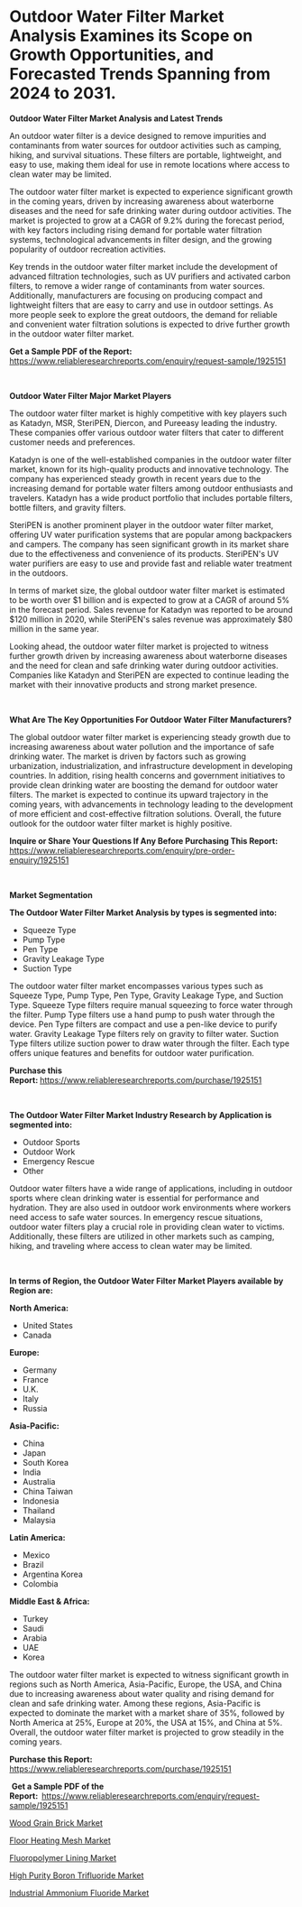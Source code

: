 <p><h1>Outdoor Water Filter Market Analysis Examines its Scope on Growth Opportunities, and Forecasted Trends Spanning from 2024 to 2031.</h1></p><p><strong>Outdoor Water Filter Market Analysis and Latest Trends</strong></p>
<p><p>An outdoor water filter is a device designed to remove impurities and contaminants from water sources for outdoor activities such as camping, hiking, and survival situations. These filters are portable, lightweight, and easy to use, making them ideal for use in remote locations where access to clean water may be limited.</p><p>The outdoor water filter market is expected to experience significant growth in the coming years, driven by increasing awareness about waterborne diseases and the need for safe drinking water during outdoor activities. The market is projected to grow at a CAGR of 9.2% during the forecast period, with key factors including rising demand for portable water filtration systems, technological advancements in filter design, and the growing popularity of outdoor recreation activities.</p><p>Key trends in the outdoor water filter market include the development of advanced filtration technologies, such as UV purifiers and activated carbon filters, to remove a wider range of contaminants from water sources. Additionally, manufacturers are focusing on producing compact and lightweight filters that are easy to carry and use in outdoor settings. As more people seek to explore the great outdoors, the demand for reliable and convenient water filtration solutions is expected to drive further growth in the outdoor water filter market.</p></p>
<p><strong>Get a Sample PDF of the Report:&nbsp;</strong> <a href="https://www.reliableresearchreports.com/enquiry/request-sample/1925151">https://www.reliableresearchreports.com/enquiry/request-sample/1925151</a></p>
<p>&nbsp;</p>
<p><strong>Outdoor Water Filter Major Market Players</strong></p>
<p><p>The outdoor water filter market is highly competitive with key players such as Katadyn, MSR, SteriPEN, Diercon, and Pureeasy leading the industry. These companies offer various outdoor water filters that cater to different customer needs and preferences.</p><p>Katadyn is one of the well-established companies in the outdoor water filter market, known for its high-quality products and innovative technology. The company has experienced steady growth in recent years due to the increasing demand for portable water filters among outdoor enthusiasts and travelers. Katadyn has a wide product portfolio that includes portable filters, bottle filters, and gravity filters.</p><p>SteriPEN is another prominent player in the outdoor water filter market, offering UV water purification systems that are popular among backpackers and campers. The company has seen significant growth in its market share due to the effectiveness and convenience of its products. SteriPEN's UV water purifiers are easy to use and provide fast and reliable water treatment in the outdoors.</p><p>In terms of market size, the global outdoor water filter market is estimated to be worth over $1 billion and is expected to grow at a CAGR of around 5% in the forecast period. Sales revenue for Katadyn was reported to be around $120 million in 2020, while SteriPEN's sales revenue was approximately $80 million in the same year.</p><p>Looking ahead, the outdoor water filter market is projected to witness further growth driven by increasing awareness about waterborne diseases and the need for clean and safe drinking water during outdoor activities. Companies like Katadyn and SteriPEN are expected to continue leading the market with their innovative products and strong market presence.</p></p>
<p>&nbsp;</p>
<p><strong>What Are The Key Opportunities For Outdoor Water Filter Manufacturers?</strong></p>
<p><p>The global outdoor water filter market is experiencing steady growth due to increasing awareness about water pollution and the importance of safe drinking water. The market is driven by factors such as growing urbanization, industrialization, and infrastructure development in developing countries. In addition, rising health concerns and government initiatives to provide clean drinking water are boosting the demand for outdoor water filters. The market is expected to continue its upward trajectory in the coming years, with advancements in technology leading to the development of more efficient and cost-effective filtration solutions. Overall, the future outlook for the outdoor water filter market is highly positive.</p></p>
<p><strong>Inquire or Share Your Questions If Any Before Purchasing This Report:</strong> <a href="https://www.reliableresearchreports.com/enquiry/pre-order-enquiry/1925151">https://www.reliableresearchreports.com/enquiry/pre-order-enquiry/1925151</a></p>
<p>&nbsp;</p>
<p><strong>Market Segmentation</strong></p>
<p><strong>The Outdoor Water Filter Market Analysis by types is segmented into:</strong></p>
<p><ul><li>Squeeze Type</li><li>Pump Type</li><li>Pen Type</li><li>Gravity Leakage Type</li><li>Suction Type</li></ul></p>
<p><p>The outdoor water filter market encompasses various types such as Squeeze Type, Pump Type, Pen Type, Gravity Leakage Type, and Suction Type. Squeeze Type filters require manual squeezing to force water through the filter. Pump Type filters use a hand pump to push water through the device. Pen Type filters are compact and use a pen-like device to purify water. Gravity Leakage Type filters rely on gravity to filter water. Suction Type filters utilize suction power to draw water through the filter. Each type offers unique features and benefits for outdoor water purification.</p></p>
<p><strong>Purchase this Report:&nbsp;</strong><a href="https://www.reliableresearchreports.com/purchase/1925151">https://www.reliableresearchreports.com/purchase/1925151</a></p>
<p>&nbsp;</p>
<p><strong>The Outdoor Water Filter Market Industry Research by Application is segmented into:</strong></p>
<p><ul><li>Outdoor Sports</li><li>Outdoor Work</li><li>Emergency Rescue</li><li>Other</li></ul></p>
<p><p>Outdoor water filters have a wide range of applications, including in outdoor sports where clean drinking water is essential for performance and hydration. They are also used in outdoor work environments where workers need access to safe water sources. In emergency rescue situations, outdoor water filters play a crucial role in providing clean water to victims. Additionally, these filters are utilized in other markets such as camping, hiking, and traveling where access to clean water may be limited.</p></p>
<p>&nbsp;</p>
<p><strong>In terms of Region, the Outdoor Water Filter Market Players available by Region are:</strong></p>
<p>
    <p> <strong> North America: </strong>
        <ul>
            <li>United States</li>
            <li>Canada</li>
        </ul>
        </p> 
    <p> <strong> Europe: </strong>
        <ul>
            <li>Germany</li>
            <li>France</li>
            <li>U.K.</li>
            <li>Italy</li>
            <li>Russia</li>
        </ul>
        </p> 
    <p> <strong> Asia-Pacific: </strong>
        <ul>
            <li>China</li>
            <li>Japan</li>
            <li>South Korea</li>
            <li>India</li>
            <li>Australia</li>
            <li>China Taiwan</li>
            <li>Indonesia</li>
            <li>Thailand</li>
            <li>Malaysia</li>
        </ul>
        </p> 
    <p> <strong> Latin America: </strong>
        <ul>
            <li>Mexico</li>
            <li>Brazil</li>
            <li>Argentina Korea</li>
            <li>Colombia</li>
        </ul>
        </p> 
    <p> <strong> Middle East & Africa: </strong>
        <ul>
            <li>Turkey</li>
            <li>Saudi</li>
            <li>Arabia</li>
            <li>UAE</li>
            <li>Korea</li>
        </ul>
    </p>
    </p>
<p><p>The outdoor water filter market is expected to witness significant growth in regions such as North America, Asia-Pacific, Europe, the USA, and China due to increasing awareness about water quality and rising demand for clean and safe drinking water. Among these regions, Asia-Pacific is expected to dominate the market with a market share of 35%, followed by North America at 25%, Europe at 20%, the USA at 15%, and China at 5%. Overall, the outdoor water filter market is projected to grow steadily in the coming years.</p></p>
<p><strong>Purchase this Report: </strong><a href="https://www.reliableresearchreports.com/purchase/1925151">https://www.reliableresearchreports.com/purchase/1925151</a></p>
<p>&nbsp;<strong>Get a Sample PDF of the Report:&nbsp;&nbsp;</strong><a href="https://www.reliableresearchreports.com/enquiry/request-sample/1925151">https://www.reliableresearchreports.com/enquiry/request-sample/1925151</a></p>
<p><strong></strong></p>
<p><p><a href="https://view.publitas.com/reportprime-1/wood-grain-brick-market-centers-on-aspects-such-as-market-growth-market-share-market-opportunity-and-projected-forecasts-spanning-from-2024-to-2031/">Wood Grain Brick Market</a></p><p><a href="https://view.publitas.com/reportprime-1/floor-heating-mesh-market-size-share-trends-analysis-report-by-application-regional-outlook-competitive-strategies-and-segment-forecasts-2024-2031/">Floor Heating Mesh Market</a></p><p><a href="https://simplistic-meeting-7ee.notion.site/Fluoropolymer-Lining-Market-Research-Report-Unlocks-Analysis-on-the-Market-Financial-Status-Market--a577d52e84e442ef8d5d8d1e96af8e57">Fluoropolymer Lining Market</a></p><p><a href="https://natural-crush-b99.notion.site/High-Purity-Boron-Trifluoride-Market-Provides-a-Comprehensive-Analysis-Including-a-Macro-Overview-of-60665acf4a794c2a93bc923610e36c1c">High Purity Boron Trifluoride Market</a></p><p><a href="https://zircon-bluebell-299.notion.site/Industrial-Ammonium-Fluoride-Market-Offers-Provide-Insightful-Data-for-the-Time-Period-from-2024-to--7c58bb6e23ad47c5ae49224a8d90f8a3">Industrial Ammonium Fluoride Market</a></p></p>